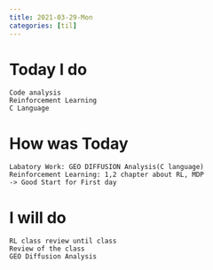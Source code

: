 ```yaml
---
title: 2021-03-29-Mon
categories: [til]
---
```



# Today I do
```
Code analysis
Reinforcement Learning
C Language
```

# How was Today
```
Labatory Work: GEO DIFFUSION Analysis(C language)
Reinforcement Learning: 1,2 chapter about RL, MDP
-> Good Start for First day
```

# I will do
```
RL class review until class
Review of the class 
GEO Diffusion Analysis
```
